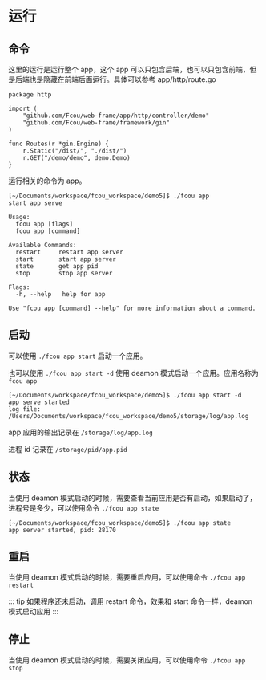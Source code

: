 # 运行

## 命令

这里的运行是运行整个 app，这个 app 可以只包含后端，也可以只包含前端，但是后端也是隐藏在前端后面运行。具体可以参考 app/http/route.go

```
package http

import (
	"github.com/Fcou/web-frame/app/http/controller/demo"
	"github.com/Fcou/web-frame/framework/gin"
)

func Routes(r *gin.Engine) {
	r.Static("/dist/", "./dist/")
	r.GET("/demo/demo", demo.Demo)
}

```

运行相关的命令为 app。

```
[~/Documents/workspace/fcou_workspace/demo5]$ ./fcou app
start app serve

Usage:
  fcou app [flags]
  fcou app [command]

Available Commands:
  restart     restart app server
  start       start app server
  state       get app pid
  stop        stop app server

Flags:
  -h, --help   help for app

Use "fcou app [command] --help" for more information about a command.
```

## 启动

可以使用 `./fcou app start` 启动一个应用。

也可以使用 `./fcou app start -d` 使用 deamon 模式启动一个应用。应用名称为 `fcou app`

```
[~/Documents/workspace/fcou_workspace/demo5]$ ./fcou app start -d
app serve started
log file: /Users/Documents/workspace/fcou_workspace/demo5/storage/log/app.log
```

app 应用的输出记录在 `/storage/log/app.log`

进程 id 记录在 `/storage/pid/app.pid`

## 状态

当使用 deamon 模式启动的时候，需要查看当前应用是否有启动，如果启动了，进程号是多少，可以使用命令 `./fcou app state`

```
[~/Documents/workspace/fcou_workspace/demo5]$ ./fcou app state
app server started, pid: 28170
```

## 重启

当使用 deamon 模式启动的时候，需要重启应用，可以使用命令 `./fcou app restart`

::: tip
如果程序还未启动，调用 restart 命令，效果和 start 命令一样，deamon 模式启动应用
:::

## 停止

当使用 deamon 模式启动的时候，需要关闭应用，可以使用命令 `./fcou app stop`

